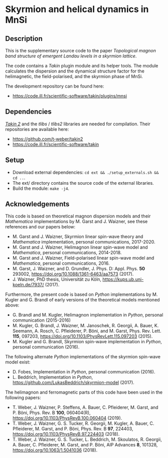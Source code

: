 # Skyrmion and helical dynamics in MnSi


## Description
This is the supplementary source code to the paper
*Topological magnon band structure of emergent Landau levels in a skyrmion lattice*.

The code contains a *Takin* plugin module and its helper tools.
The module calculates the dispersion and the dynamical structure factor for the helimagnetic, the field-polarised, and the skyrmion phase of MnSi.

The development repository can be found here:
- https://code.ill.fr/scientific-software/takin/plugins/mnsi


## Dependencies
[*Takin 2*](https://doi.org/10.5281/zenodo.4117437) and the *tlibs* / *tlibs2* libraries are needed for compilation.
Their repositories are available here:
- https://github.com/t-weber/takin2
- https://code.ill.fr/scientific-software/takin


## Setup
- Download external dependencies: `cd ext && ./setup_externals.sh && cd ..`.
- The ext/ directory contains the source code of the external libraries.
- Build the module: `make -j4`.


## Acknowledgements
This code is based on theoretical magnon dispersion models and their *Mathematica* implementations by M. Garst and J. Waizner, see these references and our papers below:
- M. Garst and J. Waizner, Skyrmion linear spin-wave theory and *Mathematica* implementation, personal communications, 2017-2020.
- M. Garst and J. Waizner, Helimagnon linear spin-wave model and *Mathematica*, personal communications, 2014-2018.
- M. Garst and J. Waizner, Field-polarised linear spin-wave model and *Mathematica*, personal communications, 2016.
- M. Garst, J. Waizner, and D. Grundler, J. Phys. D: Appl. Phys. **50** 293002, https://doi.org/10.1088/1361-6463/aa7573 (2017).
- J. Waizner, PhD thesis, Universität zu Köln, https://kups.ub.uni-koeln.de/7937/ (2017).

Furthermore, the present code is based on *Python* implementations by M. Kugler and G. Brandl of early versions of the theoretical models mentioned above:
- G. Brandl and M. Kugler, Helimagnon implementation in *Python*, personal communication (2015-2016)
- M. Kugler, G. Brandl, J. Waizner, M. Janoschek, R. Georgii, A. Bauer, K. Seemann, A. Rosch, C. Pfleiderer, P. Böni, and M. Garst, Phys. Rev. Lett. **115**, 097203, https://doi.org/10.1103/PhysRevLett.115.097203 (2015).
- M. Kugler and G. Brandl, Skyrmion spin-wave implementation in *Python*, personal communication (2016).

The following alternate *Python* implementations of the skyrmion spin-wave model exist:
- D. Fobes, Implementation in *Python*, personal communication (2016).
- L. Beddrich, Implementation in *Python*, https://github.com/LukasBeddrich/skyrmion-model (2017).

The helimagnon and ferromagnetic parts of this code have been used in the following papers:
- T. Weber, J. Waizner, P. Steffens, A. Bauer, C. Pfleiderer, M. Garst, and P. Böni, Phys. Rev. B **100**, 060404(R), https://doi.org/10.1103/PhysRevB.100.060404 (2019).
- T. Weber, J. Waizner, G. S. Tucker, R. Georgii, M. Kugler, A. Bauer, C. Pfleiderer, M. Garst, and P. Böni, Phys. Rev. B **97**, 224403, https://doi.org/10.1103/PhysRevB.97.224403 (2018).
- T. Weber, J. Waizner, G. S. Tucker, L. Beddrich, M. Skoulatos, R. Georgii, A. Bauer, C. Pfleiderer, M. Garst, and P. Böni, AIP Advances **8**, 101328, https://doi.org/10.1063/1.5041036 (2018).
